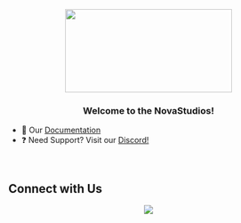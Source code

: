 <div align="center">
  <img src="https://github.com/user-attachments/assets/b4f2db9c-81d1-4712-8ca9-361dc766e758" align="center" height="150" width="300" />
</div>

### <div align="center">Welcome to the NovaStudios!</div>

- 🌱 Our [Documentation](https://novastudiospt.gitbook.io/novastudios)
- ❓ Need Support? Visit our [Discord!](https://discord.gg/qs6pMkBmGz)

<br/>

## Connect with Us

<div align="center">
  <a href="https://discord.gg/qs6pMkBmGz" target="_blank">
    <img src="https://img.shields.io/discord/1327693168275361954?style=for-the-badge&logo=discord&labelColor=7289da&logoColor=white&color=2c2f33&label=Discord"/>
  </a>
</div>
